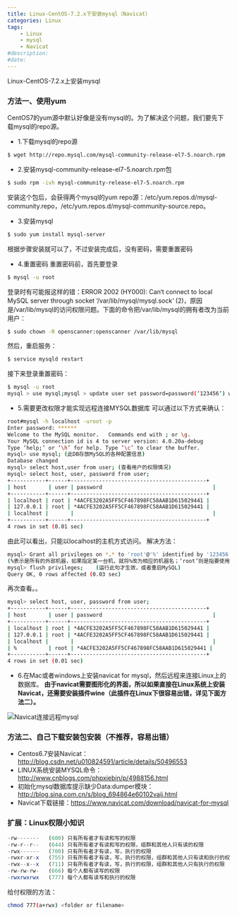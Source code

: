 ```yaml
---
title: Linux-CentOS-7.2.x下安装mysql（Navicat）
categories: Linux
tags: 
    - Linux
    - mysql
    - Navicat
#description: 
#date: 
---
```


Linux-CentOS-7.2.x上安装mysql
<!-- more -->

### 方法一、使用yum
CentOS7的yum源中默认好像是没有mysql的。为了解决这个问题，我们要先下载mysql的repo源。

+ 1.下载mysql的repo源
```bash
$ wget http://repo.mysql.com/mysql-community-release-el7-5.noarch.rpm
```

+ 2.安装mysql-community-release-el7-5.noarch.rpm包
```bash
$ sudo rpm -ivh mysql-community-release-el7-5.noarch.rpm
```
安装这个包后，会获得两个mysql的yum repo源：/etc/yum.repos.d/mysql-community.repo，/etc/yum.repos.d/mysql-community-source.repo。

+ 3.安装mysql
```bash
$ sudo yum install mysql-server
```
根据步骤安装就可以了，不过安装完成后，没有密码，需要重置密码

+ 4.重置密码
重置密码前，首先要登录
```bash
$ mysql -u root
```
登录时有可能报这样的错：ERROR 2002 (HY000): Can‘t connect to local MySQL server through socket ‘/var/lib/mysql/mysql.sock‘ (2)，原因是/var/lib/mysql的访问权限问题。下面的命令把/var/lib/mysql的拥有者改为当前用户：
```bash
$ sudo chown -R openscanner:openscanner /var/lib/mysql
```
然后，重启服务：
```bash
$ service mysqld restart
```
接下来登录重置密码：
```bash
$ mysql -u root
mysql > use mysql;mysql > update user set password=password(‘123456‘) where user=‘root‘;mysql > exit;
```

+ 5.需要更改权限才能实现远程连接MYSQL数据库
可以通过以下方式来确认：
```bash
root#mysql -h localhost -uroot -p
Enter password: ******
Welcome to the MySQL monitor.   Commands end with ; or \g.
Your MySQL connection id is 4 to server version: 4.0.20a-debug
Type ‘help;’ or ‘\h’ for help. Type ‘\c’ to clear the buffer.
mysql> use mysql; (此DB存放MySQL的各种配置信息)
Database changed
mysql> select host,user from user; (查看用户的权限情况)
mysql> select host, user, password from user;
+-----------+------+-------------------------------------------+
| host       | user | password                                   |
+-----------+------+-------------------------------------------+
| localhost | root | *4ACFE3202A5FF5CF467898FC58AAB1D615029441 |
| 127.0.0.1 | root | *4ACFE3202A5FF5CF467898FC58AAB1D615029441 |
| localhost |       |                                            |
+-----------+------+-------------------------------------------+
4 rows in set (0.01 sec)
```
由此可以看出，只能以localhost的主机方式访问。
解决方法：
```bash
mysql> Grant all privileges on *.* to 'root'@'%' identified by '123456' with grant option;
(%表示是所有的外部机器，如果指定某一台机，就将%改为相应的机器名；‘root’则是指要使用的用户名，)
mysql> flush privileges;    (运行此句才生效，或者重启MySQL)
Query OK, 0 rows affected (0.03 sec)
```
再次查看。。
```bash
mysql> select host, user, password from user;
+-----------+------+-------------------------------------------+
| host       | user | password                                   |
+-----------+------+-------------------------------------------+
| localhost | root | *4ACFE3202A5FF5CF467898FC58AAB1D615029441 |
| 127.0.0.1 | root | *4ACFE3202A5FF5CF467898FC58AAB1D615029441 |
| localhost |       |                                            |
| %          | root | *4ACFE3202A5FF5CF467898FC58AAB1D615029441 |
+-----------+------+-------------------------------------------+
4 rows in set (0.01 sec)
```
+ 6.在Mac或者windows上安装navicat for mysql，然后远程来连接Linux上的数据库。
**由于navicat需要图形化的界面，所以如果直接在Linux系统上安装Navicat，还需要安装插件wine（此插件在Linux下很容易出错，详见下面方法二）。**
<img src="http://onm9ileaw.bkt.clouddn.com/hexo/navicat.png" alt="Navicat连接远程mysql" title="Navicat连接远程mysql">

### 方法二、自己下载安装包安装（不推荐，容易出错）
+ Centos6.7安装Navicat：<http://blog.csdn.net/u010824591/article/details/50496553>
+ LINUX系统安装MYSQL命令：<http://www.cnblogs.com/phpxiebin/p/4988156.html>
+ 初始化mysql数据库提示缺少Data:dumper模块：<http://blog.sina.com.cn/s/blog_694864e60102vaij.html>
+ Navicat下载链接：<https://www.navicat.com/download/navicat-for-mysql>

### 扩展：Linux权限小知识
```js
-rw-------   (600) 只有所有者才有读和写的权限 
-rw-r--r--   (644) 只有所有者才有读和写的权限，组群和其他人只有读的权限 
-rwx------   (700) 只有所有者才有读，写，执行的权限 
-rwxr-xr-x   (755) 只有所有者才有读，写，执行的权限，组群和其他人只有读和执行的权限 
-rwx--x--x   (711) 只有所有者才有读，写，执行的权限，组群和其他人只有执行的权限 
-rw-rw-rw-   (666) 每个人都有读写的权限 
-rwxrwxrwx   (777) 每个人都有读写和执行的权限
```

给付权限的方法：
```bash
chmod 777(a+rwx) <folder or filename>
```


